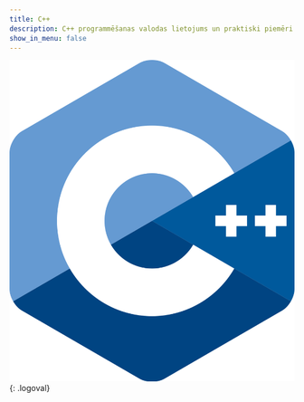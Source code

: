 ```yaml
---
title: C++
description: C++ programmēšanas valodas lietojums un praktiski piemēri
show_in_menu: false
---
```

![pythonlogo](/media/c++logo.png){: .logoval}
